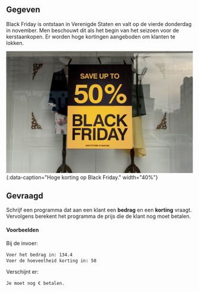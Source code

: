 ## Gegeven

Black Friday is ontstaan in Verenigde Staten en valt op de vierde donderdag in november. Men beschouwt dit als het begin van het seizoen voor de kerstaankopen. Er worden hoge kortingen aangeboden om klanten te lokken.

![Hoge korting op Black Friday.](media/ashkan-forouzani.jpg "Foto door ashkan Forouzani op Unsplash."){:data-caption="Hoge korting op Black Friday." width="40%"}

## Gevraagd

Schrijf een programma dat aan een klant een **bedrag** en een **korting** vraagt. Vervolgens berekent het programma de prijs die de klant nog moet betalen.

#### Voorbeelden

Bij de invoer:
```
Voer het bedrag in: 134.4
Voer de hoeveelheid korting in: 50
```

Verschijnt er:
```
Je moet nog € betalen.
```
